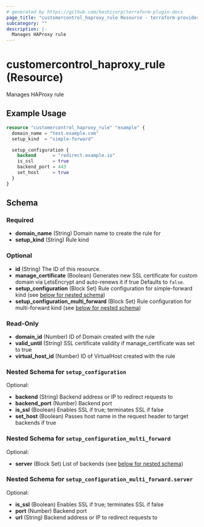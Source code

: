 ```yaml
---
# generated by https://github.com/hashicorp/terraform-plugin-docs
page_title: "customercontrol_haproxy_rule Resource - terraform-provider-customercontrol"
subcategory: ""
description: |-
  Manages HAProxy rule
---
```


# customercontrol_haproxy_rule (Resource)

Manages HAProxy rule

## Example Usage

```terraform
resource "customercontrol_haproxy_rule" "example" {
  domain_name = "test.example.com"
  setup_kind  = "simple-forward"

  setup_configuration {
    backend      = "redirect.example.io"
    is_ssl       = true
    backend_port = 443
    set_host     = true
  }
}
```

<!-- schema generated by tfplugindocs -->
## Schema

### Required

- **domain_name** (String) Domain name to create the rule for
- **setup_kind** (String) Rule kind

### Optional

- **id** (String) The ID of this resource.
- **manage_certificate** (Boolean) Generates new SSL certificate for custom domain via LetsEncrypt and auto-renews it if true Defaults to `false`.
- **setup_configuration** (Block Set) Rule configuration for simple-forward kind (see [below for nested schema](#nestedblock--setup_configuration))
- **setup_configuration_multi_forward** (Block Set) Rule configuration for multi-forward kind (see [below for nested schema](#nestedblock--setup_configuration_multi_forward))

### Read-Only

- **domain_id** (Number) ID of Domain created with the rule
- **valid_until** (String) SSL certificate validity if manage_certificate was set to true
- **virtual_host_id** (Number) ID of VirtualHost created with the rule

<a id="nestedblock--setup_configuration"></a>
### Nested Schema for `setup_configuration`

Optional:

- **backend** (String) Backend address or IP to redirect requests to
- **backend_port** (Number) Backend port
- **is_ssl** (Boolean) Enables SSL if true; terminates SSL if false
- **set_host** (Boolean) Passes host name in the request header to target backends if true


<a id="nestedblock--setup_configuration_multi_forward"></a>
### Nested Schema for `setup_configuration_multi_forward`

Optional:

- **server** (Block Set) List of backends (see [below for nested schema](#nestedblock--setup_configuration_multi_forward--server))

<a id="nestedblock--setup_configuration_multi_forward--server"></a>
### Nested Schema for `setup_configuration_multi_forward.server`

Optional:

- **is_ssl** (Boolean) Enables SSL if true; terminates SSL if false
- **port** (Number) Backend port
- **url** (String) Backend address or IP to redirect requests to


